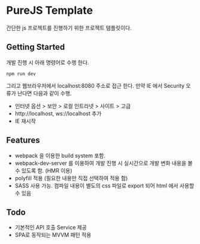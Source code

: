 # PureJS Template
간단한 js 프로젝트를 진행하기 위한 프로젝트 템플릿이다.  

## Getting Started
개발 진행 시 아래 명령어로 수행 한다.
```
npm run dev
```
그리고 웹브라우저에서 localhost:8080 주소로 접근 한다.
만약 IE 에서 Security 오류가 난다면 다음과 같이 수행.
- 인터넷 옵션 > 보안 > 로컬 인트라넷 > 사이트 > 고급
- http://localhost, ws://localhost 추가
- IE 재시작

## Features
- webpack 을 이용한 build system 포함.
- webpack-dev-server 를 이용하여 개발 진행 시 실시간으로 개발 변화 내용을 볼 수 있도록 함. (HMR 이용)
- polyfill 적용 (필요한 내용만 직접 선택하여 적용 함)
- SASS 사용 가능. 컴파일 내용이 별도의 css 파일로 export 되어 html 에서 사용할 수 있음

## Todo
- 기본적인 API 호출 Service 제공
- SPA로 동작되는 MVVM 패턴 적용
